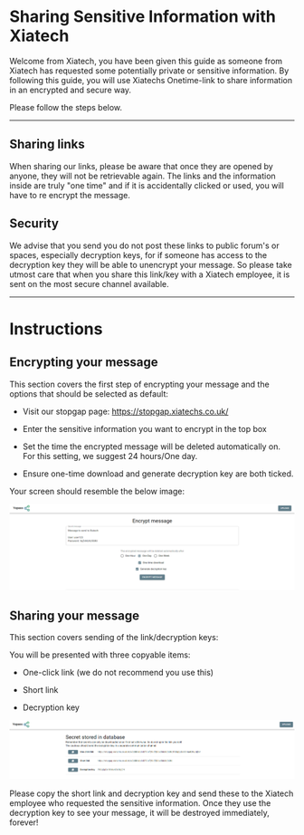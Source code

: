 # Sharing Sensitive Information with Xiatech

Welcome from Xiatech, you have been given this guide as someone from Xiatech has requested some potentially private or sensitive information. By following this guide, you will use Xiatechs Onetime-link to share information in an encrypted and secure way.

Please follow the steps below.

-------

## Sharing links

When sharing our links, please be aware that once they are opened by anyone, they will not be retrievable again. The links and the information inside are truly "one time" and if it is accidentally clicked or used, you will have to re encrypt the message. 

## Security

We advise that you send you do not post these links to public forum's or spaces, especially decryption keys, for if someone has access to the decryption key they will be able to unencrypt your message. So please take utmost care that when you share this link/key with a Xiatech employee, it is sent on the most secure channel available.

----
# Instructions

## Encrypting your message

This section covers the first step of encrypting your message and the options that should be selected as default:

- Visit our stopgap page: https://stopgap.xiatechs.co.uk/
  
- Enter the sensitive information you want to encrypt in the top box

- Set the time the encrypted message will be deleted automatically on. For this setting, we suggest 24 hours/One day.

- Ensure one-time download and generate decryption key are both ticked.

Your screen should resemble the below image:


![](Encryption.png)

## Sharing your message

This section covers sending of the link/decryption keys:

You will be presented with three copyable items:

- One-click link (we do not recommend you use this)
  
- Short link 

- Decryption key

![](Secret%20Sharing.png)

Please copy the short link and decryption key and send these to the Xiatech employee who requested the sensitive information. Once they use the decryption key to see your message, it will be destroyed immediately, forever!

